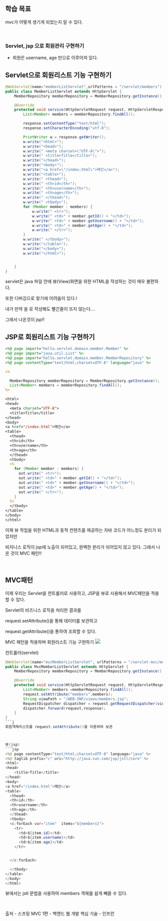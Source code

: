 ## 학습 목표

mvc가 어떻게 생기게 되었는지 알 수 있다.

<br>

### Servlet, jsp 으로 회원관리 구현하기

- 회원은 username, age 만으로 이루어져 있다.

## Servlet으로 회원리스트 기능 구현하기

```java
@WebServlet(name="memberListServlet",urlPatterns = "/servlet/members")
public class MemberListServlet extends HttpServlet {
    MemberRepository memberRepository = MemberRepository.getInstance();

    @Override
    protected void service(HttpServletRequest request, HttpServletResponse response) throws ServletException, IOException {
        List<Member> members = memberRepository.findAll();

        response.setContentType("text/html");
        response.setCharacterEncoding("utf-8");

        PrintWriter w = response.getWriter();
        w.write("<html>");
        w.write("<head>");
        w.write(" <meta charset=\"UTF-8\">");
        w.write(" <title>Title</title>");
        w.write("</head>");
        w.write("<body>");
        w.write("<a href=\"/index.html\">메인</a>");
        w.write("<table>");
        w.write(" <thead>");
        w.write(" <th>id</th>");
        w.write(" <th>username</th>");
        w.write(" <th>age</th>");
        w.write(" </thead>");
        w.write(" <tbody>");
        for (Member member : members) {
            w.write(" <tr>");
            w.write(" <td>" + member.getId() + "</td>");
            w.write(" <td>" + member.getUsername() + "</td>");
            w.write(" <td>" + member.getAge() + "</td>");
            w.write(" </tr>");
        }
        w.write(" </tbody>");
        w.write("</table>");
        w.write("</body>");
        w.write("</html>");


    }
}
```

servlet은 java 파일 안에 뷰(View)화면을 위한 HTML을 작성하는 것이 매우 불편하다.

또한 디버깅으로 찾기에 어려움이 있다.!

내가 만약 </table>을 </tbale>로 작성해도 빨간줄이 뜨지 않는다....

그래서 나온것이 jsp!!

## JSP로 회원리스트 기능 구현하기

```jsp
<%@ page import="hello.servlet.domain.member.Member" %>
<%@ page import="java.util.List" %>
<%@ page import="hello.servlet.domain.member.MemberRepository" %>
<%@ page contentType="text/html;charset=UTF-8" language="java" %>

<%

  MemberRepository memberRepository = MemberRepository.getInstance();
  List<Member> members = memberRepository.findAll();
%>

<html>
<head>
  <meta charset="UTF-8">
  <title>Title</title>
</head>
<body>
<a href="/index.html">메인</a>
<table>
  <thead>
  <th>id</th>
  <th>username</th>
  <th>age</th>
  </thead>
  <tbody>
  <%
    for (Member member : members) {
      out.write(" <tr>");
      out.write(" <td>" + member.getId() + "</td>");
      out.write(" <td>" + member.getUsername() + "</td>");
      out.write(" <td>" + member.getAge() + "</td>");
      out.write(" </tr>");
    }
  %>
  </tbody>
</table>
</body>
</html>
```

이제 뷰 작업을 위한 HTML과 동적 컨텐츠를 제공하는 자바 코드가 어느정도 분리가 되었지만

비지니스 로직이 jsp에 노출이 되어있고, 완벽한 분리가 되어있지 않고 있다.
그래서 나온 것이 MVC 패턴!!

<br>

## MVC패턴

이제 우리는 Servlet을 컨트롤러로 사용하고, JSP을 뷰로 사용해서 MVC패턴을 적용할 수 있다.

Servlet의 비즈니스 로직을 처리한 결과를

request.setAttribute()을 통해 데이터를 보관하고

request.getAttribute()을 통하여 조회할 수 있다.

MVC 패턴을 적용하며 회원리스트 기능 구현하기
<img src="https://user-images.githubusercontent.com/62232531/208922566-9c4aedd2-f511-41a3-92d2-bb80635b6a4a.png">

컨트롤러(servlet)

````java
@WebServlet(name="mvcMemberListServlet", urlPatterns = "/servlet-mvc/members")
public class MvcMemberListServlet extends HttpServlet {
    MemberRepository memberRepository = MemberRepository.getInstance();

    @Override
    protected void service(HttpServletRequest request, HttpServletResponse response) throws ServletException, IOException {
        List<Member> members =memberRepository.findAll();
        request.setAttribute("members",members);
        String viewPath = "/WEB-INF/views/members.jsp";
        RequestDispatcher dispatcher = request.getRequestDispatcher(viewPath);
        dispatcher.forward(request,response);
    }
}
```j
회원객체리스트를 request.setAttribute()을 이용하여 보관



뷰(jsp)
```jsp
<%@ page contentType="text/html;charset=UTF-8" language="java" %>
<%@ taglib prefix="c" uri="http://java.sun.com/jsp/jstl/core" %>
<html>
<head>
    <title>Title</title>
</head>
<body>
<a href="/index.html">메인</a>
<table>
  <thead>
  <th>id</th>
  <th>username</th>
  <th>age</th>
  </thead>
  <tbody>
  <c:forEach var="item"  items="${members}">
    <tr>
      <td>${item.id}</td>
      <td>${item.username}</td>
      <td>${item.age}</td>
    </tr>


  </c:forEach>

  </tbody>
</table>
</body>
</html>
````

뷰에서는 jstl 문법을 사용하여 members 객체를 쉽게 빼올 수 있다.

<br>

출처 - 스프링 MVC 1편 - 백엔드 웹 개발 핵심 기술 - 인프런
